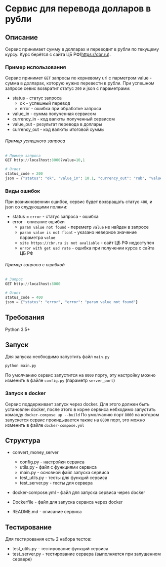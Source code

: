 # Сервис для перевода долларов в рубли

## Описание
Сервис принимает сумму в долларах и переводит в рубли по текущему курсу. Курс берётся с сайта ЦБ РФ(https://cbr.ru).

### Пример использования
Сервис принимет `GET` запросы по корневому url c парметром value - сумма в долларах, которую нужно перевести в рубли.
При успешном запросе севис возвратит статус `200` и json c параметрами:
* status - статус запроса
    * ok - успешный перевод
    * error - ошибка при обработке запроса
* value_in - сумма полученная сервисом
* currency_in - код валюты полученный сервисом
* value_out - результат перевода в доллары
* currency_out - код валюты итоговой суммы

###### Пример успешного запроса
```python
# Пример запроса
GET http://localhost:8000?value=10,1

# Ответ
status_code = 200
json = {"status": "ok", "value_in": 10.1, "currency_out": "rub", "value_out": 758.61, "currency_in": "usd"}
```

### Виды ошибок
При возникновеннии ошибок, сервис будет возвращать статус `400`, и json со слудующими полями:
* status = `error` - статус запроса - ошибка
* error - описание ошибки
    * `param value not found` - переметр `value` не найден в запросе
    * `param value is not float` - указано неверное значение параметра `value`
    * `site https://cbr.ru is not avaliable` - сайт ЦБ РФ недоступен
    * `error with get usd rate` - ошибка при получении курса с сайта ЦБ РФ

###### Пример запроса с ошибкой
```python
# Запрос
GET http://localhost:8000

# Ответ
status_code = 400
json = {"status": "error", "error": "param value not found"}
```

## Требования
Python 3.5+

## Запуск
Для запуска необходимо запустить файл `main.py`
```python
python main.py
```
По умолчанию сервис запустится на `8000` порту, эту настройку можно изменить в файле `config.py` (параметр `server_port`)

### Запуск в docker
Сервис поддерживает запуск через docker. Для этого должен быть установлен docker, после этого в корне сервиса небходимо запустить команду `docker-compose up --build`
По умолчанию порт `8000` на котором запускется сервис прокидывается также на `8000` порт, это можно изменить в файле `docker-compose.yml`

## Структура
* convert_money_server
    * config.py - настройки сервиса
    * utils.py - файл с функциями сервиса
    * main.py - основной файл запуска сервиса
    * test_utils.py - тесты для функций сервиса
    * test_server.py - тесты для сервера
    
* docker-compose.yml - файл для запуска сервиса через docker
* Dockerfile - файл для запуска сервиса через docker
* README.md - описание сервиса


## Тестирование
Для тестирования есть 2 набора тестов:
* test_utils.py - тестирование функций сервиса
* test_server.py - тестирование сервера (выполняется при запущенном сервере)
